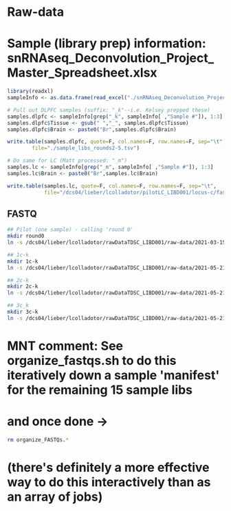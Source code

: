 # Raw-data

# Sample (library prep) information: snRNAseq_Deconvolution_Project_Master_Spreadsheet.xlsx
```R
library(readxl)
sampleInfo <- as.data.frame(read_excel("./snRNAseq_Deconvolution_Project_Master_Spreadsheet.xlsx", sheet=1, col_names=T))

# Pull out DLPFC samples (suffix: "_k"--i.e. Kelsey prepped these)
samples.dlpfc <- sampleInfo[grep("_k", sampleInfo[ ,"Sample #"]), 1:3]
samples.dlpfc$Tissue <- gsub(" ","_", samples.dlpfc$Tissue)
samples.dlpfc$Brain <- paste0("Br",samples.dlpfc$Brain)

write.table(samples.dlpfc, quote=F, col.names=F, row.names=F, sep="\t",
	    file="./sample_libs_rounds2-5.tsv")

# Do same for LC (Matt processed: "_m")
samples.lc <- sampleInfo[grep("_m", sampleInfo[ ,"Sample #"]), 1:3]
samples.lc$Brain <- paste0("Br",samples.lc$Brain)

write.table(samples.lc, quote=F, col.names=F, row.names=F, sep="\t",
            file="/dcs04/lieber/lcolladotor/pilotLC_LIBD001/locus-c/fastq/snRNA-seq/sample_libs_info.tsv")

```

## FASTQ

```bash
## Pilot (one sample) - calling 'round 0'
mkdir round0
ln -s /dcs04/lieber/lcolladotor/rawDataTDSC_LIBD001/raw-data/2021-03-15_KMay022421/Br2743_DLPFC_mid_L00*/* round0/

## 1c-k
mkdir 1c-k
ln -s /dcs04/lieber/lcolladotor/rawDataTDSC_LIBD001/raw-data/2021-05-21_ASpa050421/1c_k_L00*/* 1c-k/

## 2c-k
mkdir 2c-k
ln -s /dcs04/lieber/lcolladotor/rawDataTDSC_LIBD001/raw-data/2021-05-21_ASpa050421/2c_k_L00*/* 2c-k/

## 3c_k
mkdir 3c-k
ln -s /dcs04/lieber/lcolladotor/rawDataTDSC_LIBD001/raw-data/2021-05-21_ASpa050421/3c_k_L00*/* 3c-k/
```

# MNT comment: See organize_fastqs.sh to do this iteratively down a sample 'manifest' for the remaining 15 sample libs
# and once done ->
```bash
rm organize_FASTQs.*
```
# (there's definitely a more effective way to do this interactively than as an array of jobs)
